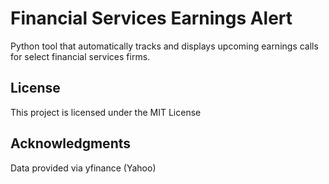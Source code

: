 # Financial Services Earnings Alert

Python tool that automatically tracks and displays upcoming earnings calls for select financial services firms.

## License

This project is licensed under the MIT License

## Acknowledgments

Data provided via yfinance (Yahoo)

